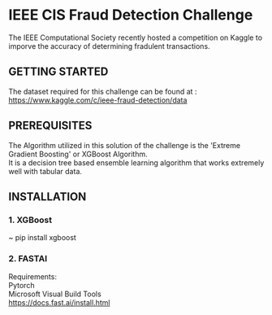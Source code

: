 # IEEE CIS Fraud Detection Challenge 
The IEEE Computational Society recently hosted a competition on Kaggle to imporve the accuracy of determining fradulent transactions. 

## GETTING STARTED 
The dataset required for this challenge can be found at : https://www.kaggle.com/c/ieee-fraud-detection/data

## PREREQUISITES
The Algorithm utilized in this solution of the challenge is the 'Extreme Gradient Boosting' or XGBoost Algorithm.\
It is a decision tree based ensemble learning algorithm that works extremely well with tabular data.

## INSTALLATION 
### 1. XGBoost 
~ pip install xgboost 
### 2. FASTAI
Requirements:\
Pytorch\
Microsoft Visual Build Tools\
https://docs.fast.ai/install.html

